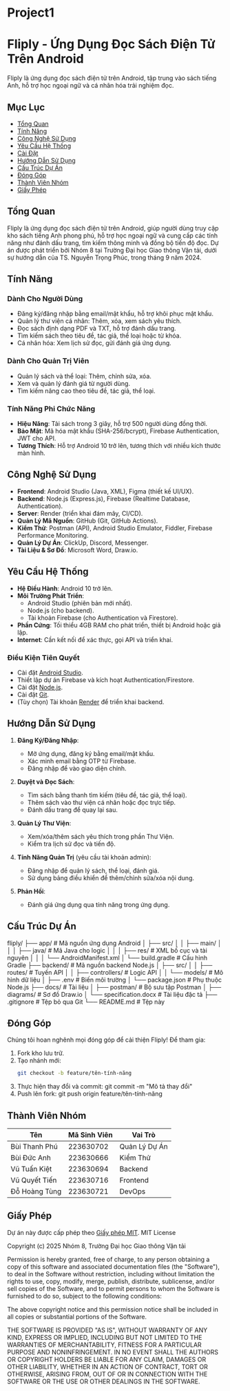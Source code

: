# Project1
# Fliply - Ứng Dụng Đọc Sách Điện Tử Trên Android

Fliply là ứng dụng đọc sách điện tử trên Android, tập trung vào sách tiếng Anh, hỗ trợ học ngoại ngữ và cá nhân hóa trải nghiệm đọc.

## Mục Lục
- [Tổng Quan](#tổng-quan)
- [Tính Năng](#tính-năng)
- [Công Nghệ Sử Dụng](#công-nghệ-sử-dụng)
- [Yêu Cầu Hệ Thống](#yêu-cầu-hệ-thống)
- [Cài Đặt](#cài-đặt)
- [Hướng Dẫn Sử Dụng](#hướng-dẫn-sử-dụng)
- [Cấu Trúc Dự Án](#cấu-trúc-dự-án)
- [Đóng Góp](#đóng-góp)
- [Thành Viên Nhóm](#thành-viên-nhóm)
- [Giấy Phép](#giấy-phép)

## Tổng Quan
Fliply là ứng dụng đọc sách điện tử trên Android, giúp người dùng truy cập kho sách tiếng Anh phong phú, hỗ trợ học ngoại ngữ và cung cấp các tính năng như đánh dấu trang, tìm kiếm thông minh và đồng bộ tiến độ đọc. Dự án được phát triển bởi Nhóm 8 tại Trường Đại học Giao thông Vận tải, dưới sự hướng dẫn của TS. Nguyễn Trọng Phúc, trong tháng 9 năm 2024.

## Tính Năng

### Dành Cho Người Dùng
- Đăng ký/đăng nhập bằng email/mật khẩu, hỗ trợ khôi phục mật khẩu.
- Quản lý thư viện cá nhân: Thêm, xóa, xem sách yêu thích.
- Đọc sách định dạng PDF và TXT, hỗ trợ đánh dấu trang.
- Tìm kiếm sách theo tiêu đề, tác giả, thể loại hoặc từ khóa.
- Cá nhân hóa: Xem lịch sử đọc, gửi đánh giá ứng dụng.

### Dành Cho Quản Trị Viên
- Quản lý sách và thể loại: Thêm, chỉnh sửa, xóa.
- Xem và quản lý đánh giá từ người dùng.
- Tìm kiếm nâng cao theo tiêu đề, tác giả, thể loại.

### Tính Năng Phi Chức Năng
- **Hiệu Năng**: Tải sách trong 3 giây, hỗ trợ 500 người dùng đồng thời.
- **Bảo Mật**: Mã hóa mật khẩu (SHA-256/bcrypt), Firebase Authentication, JWT cho API.
- **Tương Thích**: Hỗ trợ Android 10 trở lên, tương thích với nhiều kích thước màn hình.

## Công Nghệ Sử Dụng
- **Frontend**: Android Studio (Java, XML), Figma (thiết kế UI/UX).
- **Backend**: Node.js (Express.js), Firebase (Realtime Database, Authentication).
- **Server**: Render (triển khai đám mây, CI/CD).
- **Quản Lý Mã Nguồn**: GitHub (Git, GitHub Actions).
- **Kiểm Thử**: Postman (API), Android Studio Emulator, Fiddler, Firebase Performance Monitoring.
- **Quản Lý Dự Án**: ClickUp, Discord, Messenger.
- **Tài Liệu & Sơ Đồ**: Microsoft Word, Draw.io.

## Yêu Cầu Hệ Thống
- **Hệ Điều Hành**: Android 10 trở lên.
- **Môi Trường Phát Triển**:
  - Android Studio (phiên bản mới nhất).
  - Node.js (cho backend).
  - Tài khoản Firebase (cho Authentication và Firestore).
- **Phần Cứng**: Tối thiểu 4GB RAM cho phát triển, thiết bị Android hoặc giả lập.
- **Internet**: Cần kết nối để xác thực, gọi API và triển khai.

### Điều Kiện Tiên Quyết
- Cài đặt [Android Studio](https://developer.android.com/studio).
- Thiết lập dự án Firebase và kích hoạt Authentication/Firestore.
- Cài đặt [Node.js](https://nodejs.org/).
- Cài đặt [Git](https://git-scm.com/).
- (Tùy chọn) Tài khoản [Render](https://render.com/) để triển khai backend.

## Hướng Dẫn Sử Dụng
1. **Đăng Ký/Đăng Nhập**:
   - Mở ứng dụng, đăng ký bằng email/mật khẩu.
   - Xác minh email bằng OTP từ Firebase.
   - Đăng nhập để vào giao diện chính.

2. **Duyệt và Đọc Sách**:
   - Tìm sách bằng thanh tìm kiếm (tiêu đề, tác giả, thể loại).
   - Thêm sách vào thư viện cá nhân hoặc đọc trực tiếp.
   - Đánh dấu trang để quay lại sau.

3. **Quản Lý Thư Viện**:
   - Xem/xóa/thêm sách yêu thích trong phần Thư Viện.
   - Kiểm tra lịch sử đọc và tiến độ.

4. **Tính Năng Quản Trị** (yêu cầu tài khoản admin):
   - Đăng nhập để quản lý sách, thể loại, đánh giá.
   - Sử dụng bảng điều khiển để thêm/chỉnh sửa/xóa nội dung.

5. **Phản Hồi**:
   - Đánh giá ứng dụng qua tính năng trong ứng dụng.

## Cấu Trúc Dự Án
fliply/
├── app/                    # Mã nguồn ứng dụng Android
│   ├── src/
│   │   ├── main/
│   │   │   ├── java/       # Mã Java cho logic
│   │   │   ├── res/        # XML bố cục và tài nguyên
│   │   │   └── AndroidManifest.xml
│   └── build.gradle        # Cấu hình Gradle
├── backend/                # Mã nguồn backend Node.js
│   ├── src/
│   │   ├── routes/         # Tuyến API
│   │   ├── controllers/    # Logic API
│   │   └── models/         # Mô hình dữ liệu
│   ├── .env                # Biến môi trường
│   └── package.json        # Phụ thuộc Node.js
├── docs/                   # Tài liệu
│   ├── postman/            # Bộ sưu tập Postman
│   ├── diagrams/           # Sơ đồ Draw.io
│   └── specification.docx  # Tài liệu đặc tả
├── .gitignore              # Tệp bỏ qua Git
└── README.md               # Tệp này

## Đóng Góp
Chúng tôi hoan nghênh mọi đóng góp để cải thiện Fliply! Để tham gia:
1. Fork kho lưu trữ.
2. Tạo nhánh mới:
   ```bash
   git checkout -b feature/tên-tính-năng
3. Thực hiện thay đổi và commit:
   git commit -m "Mô tả thay đổi"
5. Push lên fork:
   git push origin feature/tên-tính-năng

## Thành Viên Nhóm
| Tên              | Mã Sinh Viên | Vai Trò           |
|------------------|--------------|-------------------|
| Bùi Thanh Phú    | 223630702    | Quản Lý Dự Án     |
| Bùi Đức Anh      | 223630666    | Kiểm Thử          |
| Vũ Tuấn Kiệt     | 223630694    | Backend           |
| Vũ Quyết Tiến    | 223630716    | Frontend          |
| Đỗ Hoàng Tùng    | 223630721    | DevOps            |

## Giấy Phép
Dự án này được cấp phép theo [Giấy phép MIT](LICENSE).
MIT License

Copyright (c) 2025 Nhóm 8, Trường Đại học Giao thông Vận tải

Permission is hereby granted, free of charge, to any person obtaining a copy of this software and associated documentation files (the "Software"), to deal in the Software without restriction, including without limitation the rights to use, copy, modify, merge, publish, distribute, sublicense, and/or sell copies of the Software, and to permit persons to whom the Software is furnished to do so, subject to the following conditions:

The above copyright notice and this permission notice shall be included in all copies or substantial portions of the Software.

THE SOFTWARE IS PROVIDED "AS IS", WITHOUT WARRANTY OF ANY KIND, EXPRESS OR IMPLIED, INCLUDING BUT NOT LIMITED TO THE WARRANTIES OF MERCHANTABILITY, FITNESS FOR A PARTICULAR PURPOSE AND NONINFRINGEMENT. IN NO EVENT SHALL THE AUTHORS OR COPYRIGHT HOLDERS BE LIABLE FOR ANY CLAIM, DAMAGES OR OTHER LIABILITY, WHETHER IN AN ACTION OF CONTRACT, TORT OR OTHERWISE, ARISING FROM, OUT OF OR IN CONNECTION WITH THE SOFTWARE OR THE USE OR OTHER DEALINGS IN THE SOFTWARE.
